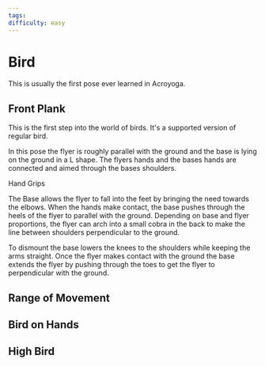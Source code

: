 ```yaml
---
tags:
difficulty: easy
---
```


# Bird

This is usually the first pose ever learned in Acroyoga.

## Front Plank

This is the first step into the world of birds. It's a supported version of regular bird.

In this pose the flyer is roughly parallel with the ground and the base is lying on the ground in a L shape. The flyers hands and the bases hands are connected and aimed through the bases shoulders.

Hand Grips

The Base allows the flyer to fall into the feet by bringing the need towards the elbows. When the hands make contact, the base pushes through the heels of the flyer to parallel with the ground. Depending on base and flyer proportions, the flyer can arch into a small cobra in the back to make the line between shoulders perpendicular to the ground.

To dismount the base lowers the knees to the shoulders while keeping the arms straight. Once the flyer makes contact with the ground the base extends the flyer by pushing through the toes to get the flyer to perpendicular with the ground.

## Range of Movement

## Bird on Hands

## High Bird
